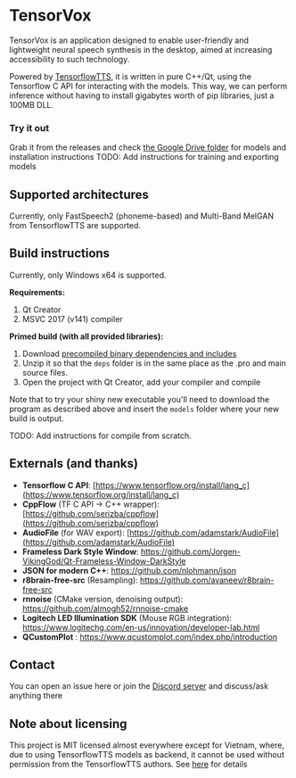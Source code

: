 ﻿# TensorVox

TensorVox is an application designed to enable user-friendly and lightweight neural speech synthesis in the desktop, aimed at increasing accessibility to such technology. 

Powered by [TensorflowTTS](https://github.com/TensorSpeech/TensorFlowTTS), it is written in pure C++/Qt, using the Tensorflow C API for interacting with the models. This way, we can perform inference without having to install gigabytes worth of pip libraries, just a 100MB DLL.

### Try it out
Grab it from the releases and check [the Google Drive folder](https://drive.google.com/drive/folders/1atUyxBbstKZpMqQEZMdNmRF2AKrlahKy?usp=sharing) for models and installation instructions
TODO: Add instructions for training and exporting models

## Supported architectures

Currently, only FastSpeech2 (phoneme-based) and Multi-Band MelGAN from TensorflowTTS are supported. 


## Build instructions
Currently, only Windows x64 is supported.

**Requirements:**
 1. Qt Creator
 2. MSVC 2017 (v141) compiler

**Primed build (with all provided libraries):**

 1. Download [precompiled binary dependencies and includes](https://drive.google.com/file/d/1ufLQvH-Me2NLmzNBkjcyD13WTyHb35aB/view?usp=sharing)
 2. Unzip it so that the `deps` folder is in the same place as the .pro and main source files.
 3. Open the project with Qt Creator, add your compiler and compile

Note that to try your shiny new executable you'll need to download the program as described above and insert the `models` folder where your new build is output.

TODO: Add instructions for compile from scratch.

## Externals (and thanks)

 - **Tensorflow C API**: [https://www.tensorflow.org/install/lang_c](https://www.tensorflow.org/install/lang_c)
 - **CppFlow** (TF C API -> C++ wrapper): [https://github.com/serizba/cppflow](https://github.com/serizba/cppflow) 
 - **AudioFile** (for WAV export): [https://github.com/adamstark/AudioFile](https://github.com/adamstark/AudioFile)
 - **Frameless Dark Style Window**: https://github.com/Jorgen-VikingGod/Qt-Frameless-Window-DarkStyle
 - **JSON for modern C++**: https://github.com/nlohmann/json
 - **r8brain-free-src** (Resampling): https://github.com/avaneev/r8brain-free-src
 - **rnnoise** (CMake version, denoising output): https://github.com/almogh52/rnnoise-cmake
 - **Logitech LED Illumination SDK** (Mouse RGB integration): https://www.logitechg.com/en-us/innovation/developer-lab.html
 - **QCustomPlot** : https://www.qcustomplot.com/index.php/introduction

## Contact
You can open an issue here or join the [Discord server](https://discord.gg/yqFDAWH) and discuss/ask anything there

## Note about licensing

This project is MIT licensed almost everywhere except for Vietnam, where, due to using TensorflowTTS models as backend, it cannot be used without permission from the TensorflowTTS authors. See [here](https://github.com/TensorSpeech/TensorflowTTS#license) for details

